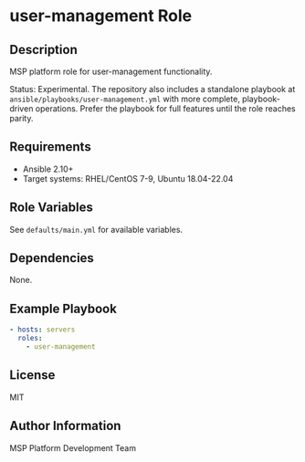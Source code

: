 # user-management Role

## Description
MSP platform role for user-management functionality.

Status: Experimental. The repository also includes a standalone playbook at `ansible/playbooks/user-management.yml` with more complete, playbook-driven operations. Prefer the playbook for full features until the role reaches parity.

## Requirements
- Ansible 2.10+
- Target systems: RHEL/CentOS 7-9, Ubuntu 18.04-22.04

## Role Variables
See `defaults/main.yml` for available variables.

## Dependencies
None.

## Example Playbook
```yaml
- hosts: servers
  roles:
    - user-management
```

## License
MIT

## Author Information
MSP Platform Development Team
